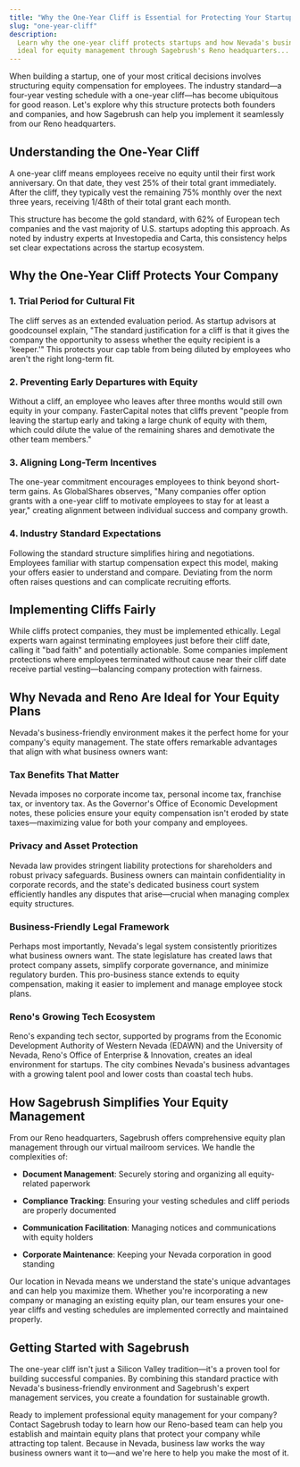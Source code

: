 ```yaml
---
title: "Why the One-Year Cliff is Essential for Protecting Your Startup"
slug: "one-year-cliff"
description:
  Learn why the one-year cliff protects startups and how Nevada's business-friendly environment makes it
  ideal for equity management through Sagebrush's Reno headquarters...
---
```


When building a startup, one of your most critical decisions involves structuring equity compensation for employees.
The industry standard—a four-year vesting schedule with a one-year cliff—has become ubiquitous for good reason. Let's
explore why this structure protects both founders and companies, and how Sagebrush can help you implement it seamlessly
from our Reno headquarters.

## Understanding the One-Year Cliff

A one-year cliff means employees receive no equity until their first work anniversary. On that date, they vest 25% of
their total grant immediately. After the cliff, they typically vest the remaining 75% monthly over the next three years,
receiving 1/48th of their total grant each month.

This structure has become the gold standard, with 62% of European tech companies and the vast majority of U.S. startups
adopting this approach. As noted by industry experts at Investopedia and Carta, this consistency helps set clear
expectations across the startup ecosystem.

## Why the One-Year Cliff Protects Your Company

### 1. **Trial Period for Cultural Fit**

The cliff serves as an extended evaluation period. As startup advisors at goodcounsel explain, "The standard
justification for a cliff is that it gives the company the opportunity to assess whether the equity recipient is a
'keeper.'" This protects your cap table from being diluted by employees who aren't the right long-term fit.

### 2. **Preventing Early Departures with Equity**

Without a cliff, an employee who leaves after three months would still own equity in your company. FasterCapital notes
that cliffs prevent "people from leaving the startup early and taking a large chunk of equity with them, which could
dilute the value of the remaining shares and demotivate the other team members."

### 3. **Aligning Long-Term Incentives**

The one-year commitment encourages employees to think beyond short-term gains. As GlobalShares observes, "Many companies
offer option grants with a one-year cliff to motivate employees to stay for at least a year," creating alignment between
individual success and company growth.

### 4. **Industry Standard Expectations**

Following the standard structure simplifies hiring and negotiations. Employees familiar with startup compensation expect
this model, making your offers easier to understand and compare. Deviating from the norm often raises questions and can
complicate recruiting efforts.

## Implementing Cliffs Fairly

While cliffs protect companies, they must be implemented ethically. Legal experts warn against terminating employees
just before their cliff date, calling it "bad faith" and potentially actionable. Some companies implement protections
where employees terminated without cause near their cliff date receive partial vesting—balancing company protection with
fairness.

## Why Nevada and Reno Are Ideal for Your Equity Plans

Nevada's business-friendly environment makes it the perfect home for your company's equity management. The state offers
remarkable advantages that align with what business owners want:

### **Tax Benefits That Matter**

Nevada imposes no corporate income tax, personal income tax, franchise tax, or inventory tax. As the Governor's Office
of Economic Development notes, these policies ensure your equity compensation isn't eroded by state taxes—maximizing
value for both your company and employees.

### **Privacy and Asset Protection**

Nevada law provides stringent liability protections for shareholders and robust privacy safeguards. Business owners can
maintain confidentiality in corporate records, and the state's dedicated business court system efficiently handles any
disputes that arise—crucial when managing complex equity structures.

### **Business-Friendly Legal Framework**

Perhaps most importantly, Nevada's legal system consistently prioritizes what business owners want. The state
legislature has created laws that protect company assets, simplify corporate governance, and minimize regulatory burden.
This pro-business stance extends to equity compensation, making it easier to implement and manage employee stock plans.

### **Reno's Growing Tech Ecosystem**

Reno's expanding tech sector, supported by programs from the Economic Development Authority of Western Nevada (EDAWN)
and the University of Nevada, Reno's Office of Enterprise & Innovation, creates an ideal environment for startups. The
city combines Nevada's business advantages with a growing talent pool and lower costs than coastal tech hubs.

## How Sagebrush Simplifies Your Equity Management

From our Reno headquarters, Sagebrush offers comprehensive equity plan management through our virtual mailroom services.
We handle the complexities of:

- **Document Management**: Securely storing and organizing all equity-related paperwork

- **Compliance Tracking**: Ensuring your vesting schedules and cliff periods are properly documented

- **Communication Facilitation**: Managing notices and communications with equity holders

- **Corporate Maintenance**: Keeping your Nevada corporation in good standing

Our location in Nevada means we understand the state's unique advantages and can help you maximize them. Whether you're
incorporating a new company or managing an existing equity plan, our team ensures your one-year cliffs and vesting
schedules are implemented correctly and maintained properly.

## Getting Started with Sagebrush

The one-year cliff isn't just a Silicon Valley tradition—it's a proven tool for building successful companies. By
combining this standard practice with Nevada's business-friendly environment and Sagebrush's expert management services,
you create a foundation for sustainable growth.

Ready to implement professional equity management for your company? Contact Sagebrush today to learn how our Reno-based
team can help you establish and maintain equity plans that protect your company while attracting top talent. Because in
Nevada, business law works the way business owners want it to—and we're here to help you make the most of it.
